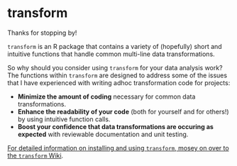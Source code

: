 # transform

Thanks for stopping by!

`transform` is an R package that contains a variety of (hopefully) short and intuitive functions that handle common multi-line data transformations.

So why should you consider using `transform` for your data analysis work?  The functions within `transform` are designed to address some of the issues that I have experienced with writing adhoc transformation code for projects:

+ **Minimize the amount of coding** necessary for common data transformations.
+ **Enhance the readability of your code** (both for yourself and for others!) by using intuitive function calls.
+ **Boost your confidence that data transformations are occuring as expected** with reviewable documentation and unit testing.

<a href="https://github.com/derek-damron/transform/wiki">For detailed information on installing and using `transform`, mosey on over to the `transform` Wiki</a>.
